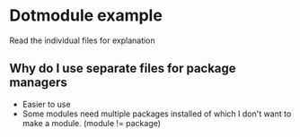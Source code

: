 # Dotmodule example

Read the individual files for explanation

## Why do I use separate files for package managers

- Easier to use
- Some modules need multiple packages installed of which I don't want to make
  a module. (module != package)

